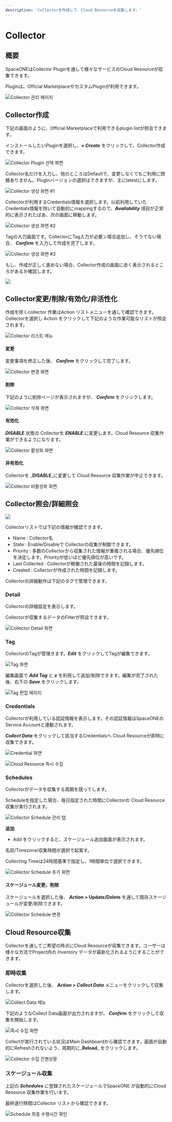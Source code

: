 ```yaml
---
description: 'Collectorを作成して、Cloud Resourceを収集します。'
---
```


# Collector

## 概要

SpaceONEはCollector Pluginを通して様々なサービスのCloud Resourceが収集できます。

Pluginは、Official MarketplaceやカスタムPluginが利用できます。

![Collector &#xAD00;&#xB9AC; &#xD398;&#xC774;&#xC9C0;](../.gitbook/assets/2020-08-06-7.48.58-.png)



## Collector作成

下記の画面のように、Official Marketplaceで利用できるplugin listが照会できます。

インストールしたいPluginを選択し、_**+ Create**_ をクリックして、Collector作成できます。

![Collector Plugin &#xC120;&#xD0DD; &#xD654;&#xBA74;](../.gitbook/assets/2020-08-07-10.23.39.png)

Collector名だけを入力し、他のところはDefaultで、変更しなくてもご利用に問題ありません。Pluginバージョンの選択はできますが、主にlatestにします。

![Collector &#xC0DD;&#xC131; &#xD654;&#xBA74; \#1](../.gitbook/assets/2020-08-07-11.10.04.png)

Collectorが利用するCredentials情報を選択します。以前利用していたCredentials情報を除いて自動的にmappingするので、_**Availability**_ 項目が正常的に表示されたばあ、次の画面に移動します。

![Collector &#xC0DD;&#xC131; &#xD654;&#xBA74; \#2](../.gitbook/assets/2020-08-07-11.10.58.png)

Tagの入力画面です。CollectorにTag入力が必要ン場合追加し、そうでない場合、 _**Confirm**_ を入力して作成を完了します。

![Collector &#xC0DD;&#xC131; &#xD654;&#xBA74; \#3](../.gitbook/assets/2020-08-07-11.14.05.png)

もし、作成が正しく進めない場合、Collector作成の画面に赤く表示されるところがあるか確認します。

![](../.gitbook/assets/2020-08-07-11.16.29.png)



## Collector変更/削除/有効化/非活性化

作成を除くcollector 作業はAction リストメニューを通して確認できます。 Collectorを選択し Action をクリックして下記のような作業可能なリストが照会されます。

![Collector &#xB9AC;&#xC2A4;&#xD2B8; &#xBA54;&#xB274;](../.gitbook/assets/2020-08-07-11.18.32.png)

#### 変更 

変更事項を修正した後、 _**Confirm**_ をクリックして完了します。

![Collector &#xBCC0;&#xACBD; &#xD654;&#xBA74;](../.gitbook/assets/2020-08-07-11.20.18.png)

#### 削除 

下記のように削除ページが表示されますが、 _**Confirm**_ をクリックします。

![Collector &#xC0AD;&#xC81C; &#xD654;&#xBA74;](../.gitbook/assets/2020-08-07-2.06.46.png)

#### 有効化

_**DISABLE**_ 状態の Collectorを _**ENABLE**_ に変更します。Cloud Resource 収集作業ができるようになります。

![Collector &#xD65C;&#xC131;&#xD654; &#xD654;&#xBA74;](../.gitbook/assets/2020-08-07-2.10.04.png)



#### 非有効化

Collectorを _**DISABLE**_に変更して Cloud Resource 収集作業が中止できます。

![Collector &#xBE44;&#xD65C;&#xC131;&#xD654; &#xD654;&#xBA74;](../.gitbook/assets/2020-08-07-2.09.45.png)



## Collector照会/詳細照会



![](../.gitbook/assets/2020-08-07-2.16.13.png)

Collectorリストでは下記の情報が確認できます。

* Name : Collector名
* State : Enable/Disableで Collectorの収集が制御できます。
* Priority : 多数のCollectorから収集された情報が重複される場合、優先順位を決定します。Priorityが低いほど優先順位が高いです。
* Last Collected : Collectorが稼働された最後の時間を記録します。
* Created : Collectorが作成された時間を記録します。

Collectorの詳細動作は下記のタグで管理できます。



### Detail

Collectorの詳細設定を表示します。

Collectorが収集するデータのFilterが照会できます。

![Collector Detail &#xD654;&#xBA74;](../.gitbook/assets/2020-08-07-2.25.22.png)

### Tag

CollectorのTagが管理きます。_**Edit**_ をクリックしてTagが編集できます。

![Tag &#xD654;&#xBA74;](../.gitbook/assets/2020-08-07-2.27.56.png)

編集画面で _**Add Tag**_ と _**x**_ を利用して追加/削除できます。編集が完了された後、右下の _**Save**_ をクリックします。

![Tag &#xD3B8;&#xC9D1; &#xD398;&#xC774;&#xC9C0;](../.gitbook/assets/2020-08-07-3.25.03.png)

### Credentials

Collectorが利用している認証情報を表示します。その認証情報はSpaceONEのService Accountと連動されます。

_**Collect Data**_ をクリックして該当するCredentialsへ Cloud Resourceが即時に収集できます。

![Credential &#xD654;&#xBA74;](../.gitbook/assets/2020-08-07-3.28.14.png)

![Cloud Resource &#xC989;&#xC2DC; &#xC218;&#xC9D1;](../.gitbook/assets/2020-08-07-3.34.33.png)

### Schedules

Collectorがデータを収集する周期を競ってします。

Scheduleを指定した場合、毎日指定された時間にCollectorの Cloud Resource 収集が実行されます。

![Collector Schedule &#xAD00;&#xB9AC; &#xD0ED;](../.gitbook/assets/2020-08-07-3.39.39.png)

**追加** 

+ Add をクリックすると、スケージュール追加画面が表示されます。

名前/Timezone/収集時間が選択で起案す。

Collecting Timeは24時間基準で指定し、1時間単位で選択できます。

![Collector Schedule &#xCD94;&#xAC00; &#xD654;&#xBA74;](../.gitbook/assets/2020-08-07-3.46.11.png)

#### スケージュール変更、削除

スケージュールを選択した後、 _**Action**_ **&gt; Update/Delete** を通して既存スケージュールが変更/削除できます。

![Collector Schedule &#xBCC0;&#xACBD;](../.gitbook/assets/2020-08-07-3.58.22.png)



## Cloud Resource収集

Collectorを通してご希望の時点にCloud Resourceが収集できます。ユーザーは様々な方法でProject内の Inventory データが最新化されるようにすることができます。

### 即時収集

Collectorを選択した後、 _**Action &gt; Collect Data**_ メニューをクリックして収集します。

![Collect Data &#xBA54;&#xB274;](../.gitbook/assets/2020-08-07-4.02.39.png)

下記のようなCollect Data画面が出力されますが、 _**Confirm**_ をクリックして収集を開始します。

![&#xC989;&#xC2DC; &#xC218;&#xC9D1; &#xD654;&#xBA74;](../.gitbook/assets/2020-08-07-4.03.34.png)

Collectが実行されている状況はMain Dashboardから確認できます。画面が自動的にRefreshされないよう、周期的に_**Reload**_ をクリックします。

![Collector &#xC218;&#xC9D1; &#xC9C4;&#xD589;&#xC0C1;&#xD669;](../.gitbook/assets/2020-08-07-4.04.46.png)

### スケージュール収集

上記の _**Schedules**_ に登録されたスケージュールでSpaceONE が自動的にCloud Resource 収集作業を行います。

最終遂行時間はCollector リストから確認できます。

![Schedule &#xCD5C;&#xC885; &#xC218;&#xD589;&#xC2DC;&#xAC04; &#xD655;&#xC778;](../.gitbook/assets/2020-08-07-4.08.17-.png)

 

